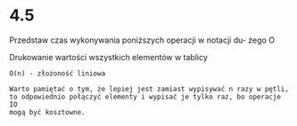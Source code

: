 # 4.5

Przedstaw czas wykonywania poniższych operacji w notacji du-
żego O

Drukowanie wartości wszystkich elementów w tablicy

```text
O(n) - złożoność liniowa

Warto pamiętać o tym, że lepiej jest zamiast wypisywać n razy w pętli,
to odpowiednio połączyć elementy i wypisać je tylko raz, bo operacje IO
mogą być kosztowne.
```
